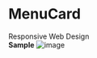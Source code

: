 # MenuCard
Responsive Web Design
<br>
**Sample**
![image](https://github.com/user-attachments/assets/5c8c262b-9a84-4abf-8932-2cb84a8ab739)



